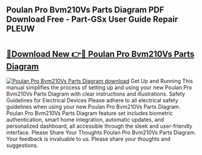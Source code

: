 ## Poulan Pro Bvm210Vs Parts Diagram PDF Download Free - Part-GSx User Guide Repair PLEUW

# <h2><a href="http://dfk2xl6.blite.top/?on=Poulan+Pro+Bvm210Vs+Parts+Diagram">🔗Download New 👉🔴 Poulan Pro Bvm210Vs Parts Diagram</a></h2>

[![Poulan Pro Bvm210Vs Parts Diagram download](https://i.imgur.com/lujVjoI.png)](http://dfk2xl6.blite.top/?on=Poulan+Pro+Bvm210Vs+Parts+Diagram)
Get Up and Running This manual simplifies the process of setting up and using your new Poulan Pro Bvm210Vs Parts Diagram with clear instructions and illustrations. Safety Guidelines for Electrical Devices Please adhere to all electrical safety guidelines when using your new Poulan Pro Bvm210Vs Parts Diagram. Poulan Pro Bvm210Vs Parts Diagram feature set includes biometric authentication, smart home integration, automatic updates, and personalized dashboard, all accessible through the sleek and user-friendly interface. Please Share Your Thoughts Poulan Pro Bvm210Vs Parts Diagram. Your feedback is invaluable to us. Please share your thoughts and suggestions.
